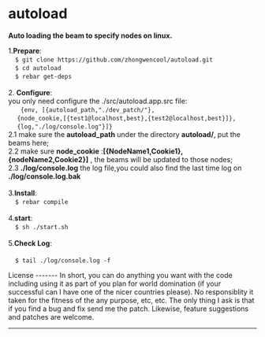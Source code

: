 autoload
========

**Auto loading the beam to specify nodes on linux.**

1.**Prepare**:<br>
&emsp;`$ git clone https://github.com/zhongwencool/autoload.git`<br>
&emsp;`$ cd autoload` <br>
&emsp;`$ rebar get-deps` <br>
<br>
2. **Configure**:<br>
you only need configure the ./src/autoload.app.src file:<br>
&emsp;    ` {env, [{autoload_path,"./dev_patch/"},`<br>
&emsp;    `{node_cookie,[{test1@localhost,best},{test2@localhost,best}]},`<br>
&emsp;         `{log,"./log/console.log"}]}`<br>
2.1 make sure the **autoload_path** under the directory **autoload/**, put the beams here;<br>
2.2 make sure **node_cookie** :**[{NodeName1,Cookie1},{nodeName2,Cookie2}]** , the beams will be updated to those nodes;<br>
2.3 **./log/console.log**  the log file,you could also find the last time log on **./log/console.log.bak** <br>
<br>
3.**Install**:<br>
&emsp;`$ rebar compile`<br>
<br>
4.**start**:<br>
&emsp;`$ sh ./start.sh`<br>
<br>
5.**Check Log**:<br>
<br>
&emsp;`$ tail ./log/console.log -f`<br>

<p></p>
License
-------
In short, you can do anything you want with the code including using it as part
of you plan for world domination (if your successful can I have one of the nicer
countries please). No responsiblity it taken for the fitness of the any purpose,
etc, etc. The only thing I ask is that if you find a bug and fix send me the
patch. Likewise, feature suggestions and patches are welcome.

------
